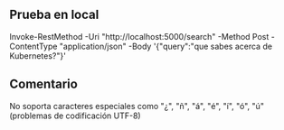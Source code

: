 ## Prueba en local

Invoke-RestMethod -Uri "http://localhost:5000/search" -Method Post -ContentType "application/json" -Body '{"query":"que sabes acerca de Kubernetes?"}'

## Comentario

No soporta caracteres especiales como "¿", "ñ", "á", "é", "í", "ó", "ú" (problemas de codificación UTF-8)